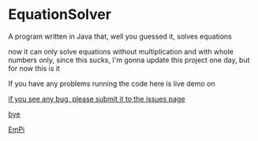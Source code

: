 # EquationSolver
A program written in Java that, well you guessed it, solves equations

now it can only solve equations without multiplication and with whole numbers only, since this sucks, I'm gonna update this project one day, but for now this is it

If you have any problems running the code here is live demo on <a href="https://replit.com/@EmPiCoder/EquationSolver" repl>

if you see any bug, please submit it to the issues page

bye

EmPi
